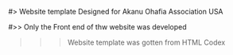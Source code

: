 #> Website template Designed for Akanu Ohafia Association USA

#>> Only the Front end of thw website was developed

>>> Website template was gotten from HTML Codex
